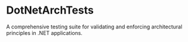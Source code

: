 # DotNetArchTests
A comprehensive testing suite for validating and enforcing architectural principles in .NET applications.
